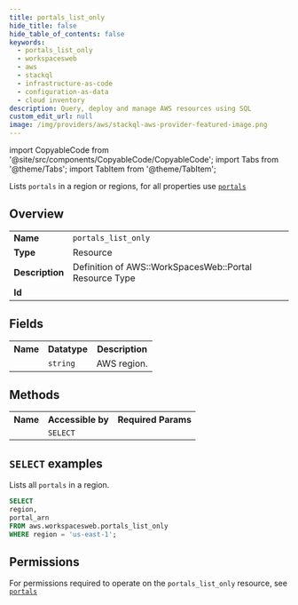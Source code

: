 ```yaml
---
title: portals_list_only
hide_title: false
hide_table_of_contents: false
keywords:
  - portals_list_only
  - workspacesweb
  - aws
  - stackql
  - infrastructure-as-code
  - configuration-as-data
  - cloud inventory
description: Query, deploy and manage AWS resources using SQL
custom_edit_url: null
image: /img/providers/aws/stackql-aws-provider-featured-image.png
---
```


import CopyableCode from '@site/src/components/CopyableCode/CopyableCode';
import Tabs from '@theme/Tabs';
import TabItem from '@theme/TabItem';

Lists <code>portals</code> in a region or regions, for all properties use <a href="/providers/aws/serviceName/portals/"><code>portals</code></a>

## Overview
<table><tbody>
<tr><td><b>Name</b></td><td><code>portals_list_only</code></td></tr>
<tr><td><b>Type</b></td><td>Resource</td></tr>
<tr><td><b>Description</b></td><td>Definition of AWS::WorkSpacesWeb::Portal Resource Type</td></tr>
<tr><td><b>Id</b></td><td><CopyableCode code="aws.workspacesweb.portals_list_only" /></td></tr>
</tbody></table>

## Fields
<table><tbody><tr><th>Name</th><th>Datatype</th><th>Description</th></tr><tr><td><CopyableCode code="region" /></td><td><code>string</code></td><td>AWS region.</td></tr>
</tbody></table>

## Methods

<table><tbody>
  <tr>
    <th>Name</th>
    <th>Accessible by</th>
    <th>Required Params</th>
  </tr>
  <tr>
    <td><CopyableCode code="list_resources" /></td>
    <td><code>SELECT</code></td>
    <td><CopyableCode code="region" /></td>
  </tr>
</tbody></table>

## `SELECT` examples
Lists all <code>portals</code> in a region.
```sql
SELECT
region,
portal_arn
FROM aws.workspacesweb.portals_list_only
WHERE region = 'us-east-1';
```


## Permissions

For permissions required to operate on the <code>portals_list_only</code> resource, see <a href="/providers/aws/workspacesweb/portals/#permissions"><code>portals</code></a>

